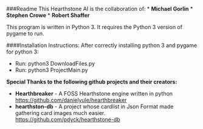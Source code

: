 ###Readme
This Hearthstone AI is the collaboration of:
	* **Michael Gorlin**
	* **Stephen Crowe**
	* **Robert Shaffer**

This program is written in Python 3. It requires the Python 3 version of pygame to run.

####Installation Instructions:
After correctly installing python 3 and pygame for python 3:
* Run: python3 DownloadFiles.py
* Run: python3 ProjectMain.py 


**Special Thanks to the following github projects and their creators:**
* **Hearthbreaker** - A FOSS Hearthstone engine written in python
   https://github.com/danielyule/hearthbreaker
* **hearthston-db** - A project whose cardlist in Json Format made gathering card images much easier.
   https://github.com/pdyck/hearthstone-db


